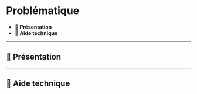 # Problématique

*  🔖 **Présentation**
*  🔖 **Aide technique**

___

## 📑 Présentation

___

## 📑 Aide technique